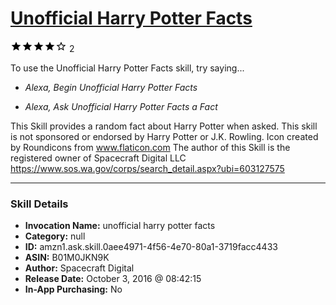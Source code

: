 # [Unofficial Harry Potter Facts](http://alexa.amazon.com/#skills/amzn1.ask.skill.0aee4971-4f56-4e70-80a1-3719facc4433)
![4 stars](../../images/ic_star_black_18dp_1x.png)![4 stars](../../images/ic_star_black_18dp_1x.png)![4 stars](../../images/ic_star_black_18dp_1x.png)![4 stars](../../images/ic_star_black_18dp_1x.png)![4 stars](../../images/ic_star_border_black_18dp_1x.png) 2

To use the Unofficial Harry Potter Facts skill, try saying...

* *Alexa, Begin Unofficial Harry Potter Facts*

* *Alexa, Ask Unofficial Harry Potter Facts a Fact*

This Skill provides a random fact about Harry Potter when asked.
This skill is not sponsored or endorsed by Harry Potter or J.K. Rowling.
Icon created by Roundicons from www.flaticon.com
The author of this Skill is the registered owner of Spacecraft Digital LLC https://www.sos.wa.gov/corps/search_detail.aspx?ubi=603127575

***

### Skill Details

* **Invocation Name:** unofficial harry potter facts
* **Category:** null
* **ID:** amzn1.ask.skill.0aee4971-4f56-4e70-80a1-3719facc4433
* **ASIN:** B01M0JKN9K
* **Author:** Spacecraft Digital
* **Release Date:** October 3, 2016 @ 08:42:15
* **In-App Purchasing:** No
